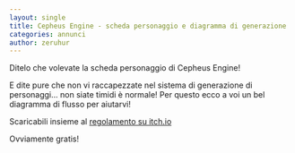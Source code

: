 ```yaml
---
layout: single
title: Cepheus Engine - scheda personaggio e diagramma di generazione
categories: annunci
author: zeruhur
---
```


Ditelo che volevate la scheda personaggio di Cepheus Engine! 

E dite pure che non vi raccapezzate nel sistema di generazione di personaggi... non siate timidi è normale! Per questo ecco a voi un bel diagramma di flusso per aiutarvi!

Scaricabili insieme al [regolamento su itch.io](https://cepheus-engine-ita.itch.io/regolamento)

Ovviamente gratis!